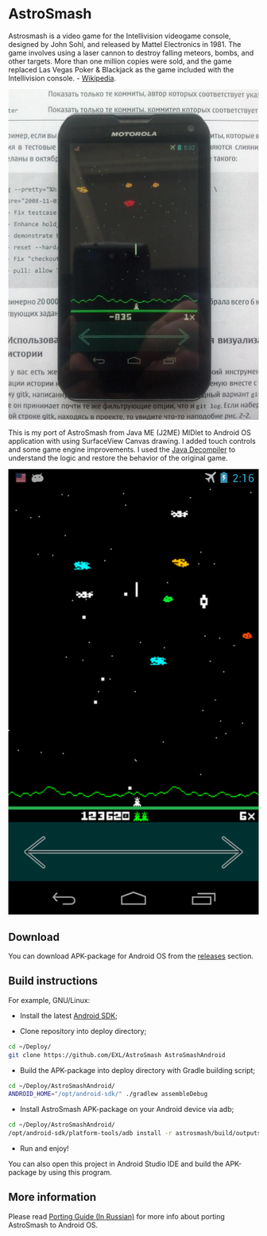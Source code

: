 AstroSmash
=============

Astrosmash is a video game for the Intellivision videogame console, designed by John Sohl, and released by Mattel Electronics in 1981. The game involves using a laser cannon to destroy falling meteors, bombs, and other targets. More than one million copies were sold, and the game replaced Las Vegas Poker & Blackjack as the game included with the Intellivision console. - [Wikipedia](https://en.wikipedia.org/wiki/Astrosmash).

![AstroSmash running on Motorola Photon Q](images/AstroSmash_motorola_photon_q.jpg)

This is my port of AstroSmash from Java ME (J2ME) MIDlet to Android OS application with using SurfaceView Canvas drawing. I added touch controls and some game engine improvements. I used the [Java Decompiler](https://en.wikipedia.org/wiki/Java_Decompiler) to understand the logic and restore the behavior of the original game.

![AstroSmash Android Screen](images/AstroSmash_android_screen.png)

## Download

You can download APK-package for Android OS from the [releases](https://github.com/EXL/AstroSmash/releases) section.

## Build instructions

For example, GNU/Linux:

* Install the latest [Android SDK](https://developer.android.com/sdk/);

* Clone repository into deploy directory;

```sh
cd ~/Deploy/
git clone https://github.com/EXL/AstroSmash AstroSmashAndroid
```

* Build the APK-package into deploy directory with Gradle building script;

```sh
cd ~/Deploy/AstroSmashAndroid/
ANDROID_HOME="/opt/android-sdk/" ./gradlew assembleDebug
```

* Install AstroSmash APK-package on your Android device via adb;

```sh
cd ~/Deploy/AstroSmashAndroid/
/opt/android-sdk/platform-tools/adb install -r astrosmash/build/outputs/apk/astrosmash-debug.apk
```

* Run and enjoy!

You can also open this project in Android Studio IDE and build the APK-package by using this program.

## More information

Please read [Porting Guide (In Russian)](http://exlmoto.ru/astrosmash-droid) for more info about porting AstroSmash to Android OS.
